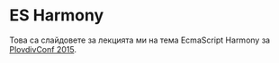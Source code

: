# ES Harmony #

Това са слайдовете за лекцията ми на тема EcmaScript Harmony за [PlovdivConf 2015](http://plovdivconf.com/archive/2015).